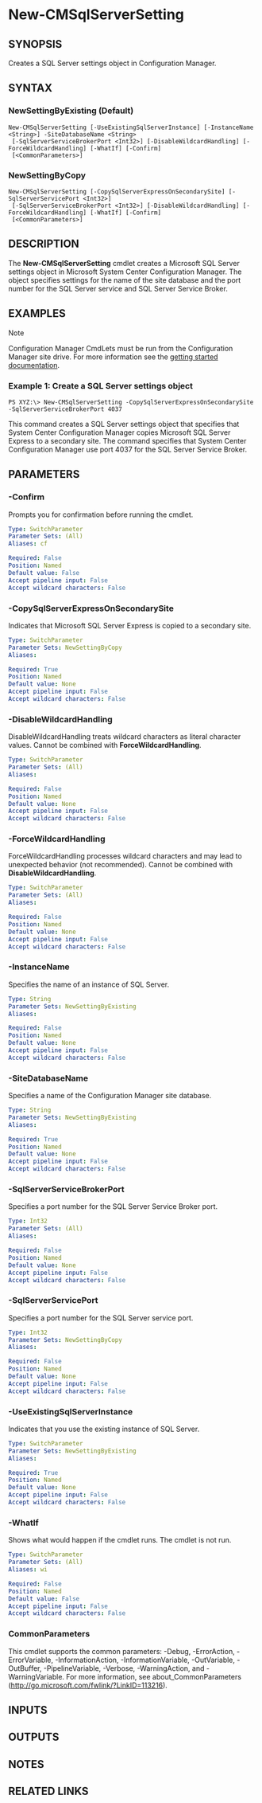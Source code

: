 ﻿---
external help file: AdminUI.PS.HS.dll-Help.xml
ms.assetid: 3BEACC09-5500-4890-BF68-77652EF15768
online version: https://go.microsoft.com/fwlink/?linkid=833773
schema: 2.0.0
---

# New-CMSqlServerSetting

## SYNOPSIS
Creates a SQL Server settings object in Configuration Manager.

## SYNTAX

### NewSettingByExisting (Default)
```
New-CMSqlServerSetting [-UseExistingSqlServerInstance] [-InstanceName <String>] -SiteDatabaseName <String>
 [-SqlServerServiceBrokerPort <Int32>] [-DisableWildcardHandling] [-ForceWildcardHandling] [-WhatIf] [-Confirm]
 [<CommonParameters>]
```

### NewSettingByCopy
```
New-CMSqlServerSetting [-CopySqlServerExpressOnSecondarySite] [-SqlServerServicePort <Int32>]
 [-SqlServerServiceBrokerPort <Int32>] [-DisableWildcardHandling] [-ForceWildcardHandling] [-WhatIf] [-Confirm]
 [<CommonParameters>]
```

## DESCRIPTION
The **New-CMSqlServerSetting** cmdlet creates a Microsoft SQL Server settings object in Microsoft System Center Configuration Manager.
The object specifies settings for the name of the site database and the port number for the SQL Server service and SQL Server Service Broker.

## EXAMPLES

> [!NOTE]
> Configuration Manager CmdLets must be run from the Configuration Manager site drive.  For more information see the [getting started documentation](https://docs.microsoft.com/en-us/powershell/sccm/overview).


### Example 1: Create a SQL Server settings object
```
PS XYZ:\> New-CMSqlServerSetting -CopySqlServerExpressOnSecondarySite -SqlServerServiceBrokerPort 4037
```

This command creates a SQL Server settings object that specifies that System Center Configuration Manager copies Microsoft SQL Server Express to a secondary site.
The command specifies that System Center Configuration Manager use port 4037 for the SQL Server Service Broker.

## PARAMETERS

### -Confirm
Prompts you for confirmation before running the cmdlet.

```yaml
Type: SwitchParameter
Parameter Sets: (All)
Aliases: cf

Required: False
Position: Named
Default value: False
Accept pipeline input: False
Accept wildcard characters: False
```

### -CopySqlServerExpressOnSecondarySite
Indicates that Microsoft SQL Server Express is copied to a secondary site.

```yaml
Type: SwitchParameter
Parameter Sets: NewSettingByCopy
Aliases: 

Required: True
Position: Named
Default value: None
Accept pipeline input: False
Accept wildcard characters: False
```

### -DisableWildcardHandling
DisableWildcardHandling treats wildcard characters as literal character values. Cannot be combined with **ForceWildcardHandling**.

```yaml
Type: SwitchParameter
Parameter Sets: (All)
Aliases: 

Required: False
Position: Named
Default value: None
Accept pipeline input: False
Accept wildcard characters: False
```

### -ForceWildcardHandling
ForceWildcardHandling processes wildcard characters and may lead to unexpected behavior (not recommended). Cannot be combined with **DisableWildcardHandling**.

```yaml
Type: SwitchParameter
Parameter Sets: (All)
Aliases: 

Required: False
Position: Named
Default value: None
Accept pipeline input: False
Accept wildcard characters: False
```

### -InstanceName
Specifies the name of an instance of SQL Server.

```yaml
Type: String
Parameter Sets: NewSettingByExisting
Aliases: 

Required: False
Position: Named
Default value: None
Accept pipeline input: False
Accept wildcard characters: False
```

### -SiteDatabaseName
Specifies a name of the Configuration Manager site database.

```yaml
Type: String
Parameter Sets: NewSettingByExisting
Aliases: 

Required: True
Position: Named
Default value: None
Accept pipeline input: False
Accept wildcard characters: False
```

### -SqlServerServiceBrokerPort
Specifies a port number for the SQL Server Service Broker port.

```yaml
Type: Int32
Parameter Sets: (All)
Aliases: 

Required: False
Position: Named
Default value: None
Accept pipeline input: False
Accept wildcard characters: False
```

### -SqlServerServicePort
Specifies a port number for the SQL Server service port.

```yaml
Type: Int32
Parameter Sets: NewSettingByCopy
Aliases: 

Required: False
Position: Named
Default value: None
Accept pipeline input: False
Accept wildcard characters: False
```

### -UseExistingSqlServerInstance
Indicates that you use the existing instance of SQL Server.

```yaml
Type: SwitchParameter
Parameter Sets: NewSettingByExisting
Aliases: 

Required: True
Position: Named
Default value: None
Accept pipeline input: False
Accept wildcard characters: False
```

### -WhatIf
Shows what would happen if the cmdlet runs.
The cmdlet is not run.

```yaml
Type: SwitchParameter
Parameter Sets: (All)
Aliases: wi

Required: False
Position: Named
Default value: False
Accept pipeline input: False
Accept wildcard characters: False
```

### CommonParameters
This cmdlet supports the common parameters: -Debug, -ErrorAction, -ErrorVariable, -InformationAction, -InformationVariable, -OutVariable, -OutBuffer, -PipelineVariable, -Verbose, -WarningAction, and -WarningVariable. For more information, see about_CommonParameters (http://go.microsoft.com/fwlink/?LinkID=113216).

## INPUTS

## OUTPUTS

## NOTES

## RELATED LINKS

